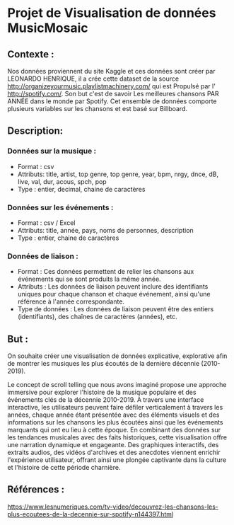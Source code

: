 # Projet de Visualisation de données MusicMosaic

## Contexte : 
Nos données proviennent du site Kaggle et ces données sont créer par LEONARDO HENRIQUE, il a crée cette dataset de la source http://organizeyourmusic.playlistmachinery.com/ qui est Propulsé par l' http://spotify.com/. Son but c'est de savoir Les meilleures chansons PAR ANNÉE dans le monde par Spotify. Cet ensemble de données comporte plusieurs variables sur les chansons et est basé sur Billboard.

## Description:

### Données sur la musique :
  - Format : csv
  - Attributs: title, artist, top genre, top genre, year, bpm, nrgy, dnce, dB, live, val, dur, acous, spch, pop
  - Type : entier, decimal, chaine de caractères

### Données sur les événements :
  - Format : csv / Excel
  - Attributs: title, année, pays, noms de personnes, description
  - Type : entier, chaine de caractères

### Données de liaison :
  - Format : Ces données permettent de relier les chansons aux événements qui se sont produits la même année.
  - Attributs : Les données de liaison peuvent inclure des identifiants uniques pour chaque chanson et chaque événement, ainsi qu'une référence à l'année correspondante.
  - Type de données : Les données de liaison peuvent être des entiers (identifiants), des chaînes de caractères (années), etc.

## But : 
On souhaite créer une visualisation de données explicative, explorative afin de montrer les musiques les plus écoutés de la dernière décennie (2010-2019).

Le concept de scroll telling que nous avons imaginé propose une approche immersive pour explorer l'histoire de la musique populaire et des événements clés de la décennie 2010-2019. À travers une interface interactive, les utilisateurs peuvent faire défiler verticalement à travers les années, chaque année étant présentée avec des éléments visuels et des informations sur les chansons les plus écoutées ainsi que les événements marquants qui ont eu lieu à cette époque. En combinant des données sur les tendances musicales avec des faits historiques, cette visualisation offre une narration dynamique et engageante. Des graphiques interactifs, des extraits audios, des vidéos d'archives et des anecdotes viennent enrichir l'expérience utilisateur, offrant ainsi une plongée captivante dans la culture et l'histoire de cette période charnière.

## Références : 
https://www.lesnumeriques.com/tv-video/decouvrez-les-chansons-les-plus-ecoutees-de-la-decennie-sur-spotify-n144397.html
